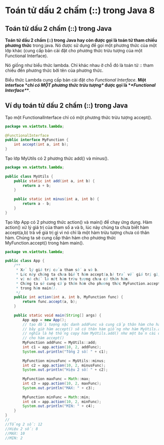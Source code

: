 # Toán tử dấu 2 chấm (::) trong Java 8

## Toán tử dấu 2 chấm (::) trong Java

**Toán tử dấu 2 chấm (::) trong Java hay còn được gọi là toán tử tham chiếu phương thức** trong java. Nó được sử dụng để gọi một phương thức của một lớp khác (cung cấp bản cài đặt cho phương thức trừu tượng của một Functional Interface).

Nó giống như biểu thức lambda. Chỉ khác nhau ở chỗ đó là toán tử :: tham chiếu đến phương thức bởi tên của phương thức.

Biểu thức Lambda cung cấp bản cài đặt cho *Functional Interface*. **Một interface \**chỉ có MỘT phương thức trừu tượng\** được gọi là \**\*Functional Interface\**\***.

## Ví dụ toán tử dấu 2 chấm (::) trong Java

Tạo một FunctionalInterface chỉ có một phương thức trừu tượng accept().

```java
package vn.viettuts.lambda;
 
@FunctionalInterface
public interface MyFunction {
    int accept(int a, int b);
}
```

Tạo lớp MyUtils có 2 phương thức add() và minus().

```java
package vn.viettuts.lambda;
 
public class MyUtils {
    public static int add(int a, int b) {
        return a + b;
    }
 
    public static int minus(int a, int b) {
        return a - b;
    }
}
```

Tạo lớp App có 2 phương thức action() và main() để chạy ứng dụng. Hàm action() xử lý giá trị của tham số a và b, lúc này chúng ta chưa biết hàm accept(a,b) trả về giá trị gì vì nó chỉ là một hàm trừu tượng chưa có thân hàm. Chúng ta sẽ cung cấp thân hàm cho phương thức MyFunction.accept() trong hàm main().

```java
package vn.viettuts.lambda;
 
public class App {
    /**
     * Xử lý giá trị của tham số a và b.
     * Lúc này chúng ta chưa biết hàm accept(a,b) trả về giá trị gì, 
     * vì nó chỉ là một hàm trừu tượng chưa có thân hàm.
     * Chúng ta sẽ cung cấp thân hàm cho phương thức MyFunction.accept() 
     * trong hàm main().
     */
    public int action(int a, int b, MyFunction func) {
        return func.accept(a, b);
    }
 
    public static void main(String[] args) {
        App app = new App();
        // tạo đối tượng nặc danh addFunc và cung cấp thân hàm cho hàm accept()
        // bây giờ hàm accept() sẽ có thân hàm giống như hàm MyUtils.add().
        // nghĩa là hệ thống copy hàm MyUtils.add() như một bản cài đặt 
        // cho hàm accept()
        MyFunction addFunc = MyUtils::add;
        int c1 = app.action(10, 2, addFunc);
        System.out.println("Tổng 2 số: " + c1);
         
        MyFunction minusFunc = MyUtils::minus;
        int c2 = app.action(10, 2, minusFunc);
        System.out.println("Hiệu 2 số: " + c2);
         
        MyFunction maxFunc = Math::max;
        int c3 = app.action(10, 2, maxFunc);
        System.out.println("MAX: " + c3);
         
        MyFunction minFunc = Math::min;
        int c4 = app.action(10, 2, minFunc);
        System.out.println("MIN: " + c4);
    }
}
// 
//Tổng 2 số: 12
//Hiệu 2 số: 8
//MAX: 10
//MIN: 2
```

